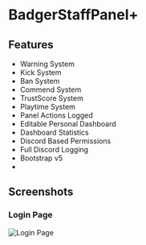 # BadgerStaffPanel+

## Features
* Warning System
* Kick System
* Ban System
* Commend System
* TrustScore System
* Playtime System
* Panel Actions Logged
* Editable Personal Dashboard
* Dashboard Statistics
* Discord Based Permissions
* Full Discord Logging
* Bootstrap v5
* 
## Screenshots
### Login Page
![Login Page](https://i.gyazo.com/e703189fc976171c0a2941ca44043220.png)
